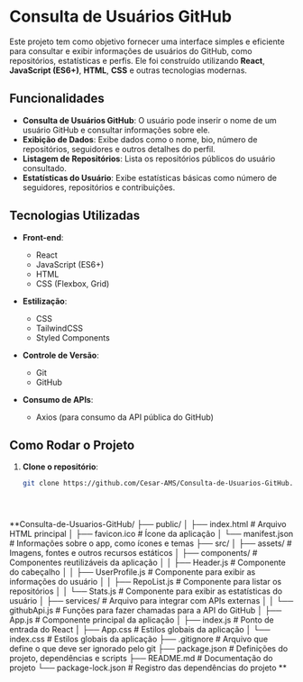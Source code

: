 # Consulta de Usuários GitHub

Este projeto tem como objetivo fornecer uma interface simples e eficiente para consultar e exibir informações de usuários do GitHub, como repositórios, estatísticas e perfis. Ele foi construído utilizando **React**, **JavaScript (ES6+)**, **HTML**, **CSS** e outras tecnologias modernas.

## Funcionalidades

- **Consulta de Usuários GitHub**: O usuário pode inserir o nome de um usuário GitHub e consultar informações sobre ele.
- **Exibição de Dados**: Exibe dados como o nome, bio, número de repositórios, seguidores e outros detalhes do perfil.
- **Listagem de Repositórios**: Lista os repositórios públicos do usuário consultado.
- **Estatísticas do Usuário**: Exibe estatísticas básicas como número de seguidores, repositórios e contribuições.

## Tecnologias Utilizadas

- **Front-end**: 
  - React
  - JavaScript (ES6+)
  - HTML
  - CSS (Flexbox, Grid)
  
- **Estilização**: 
  - CSS
  - TailwindCSS
  - Styled Components
  
- **Controle de Versão**: 
  - Git
  - GitHub
  
- **Consumo de APIs**: 
  - Axios (para consumo da API pública do GitHub)

## Como Rodar o Projeto

1. **Clone o repositório**:

   ```bash
   git clone https://github.com/Cesar-AMS/Consulta-de-Usuarios-GitHub.git





**Consulta-de-Usuarios-GitHub/
├── public/
│   ├── index.html          # Arquivo HTML principal
│   ├── favicon.ico         # Ícone da aplicação
│   └── manifest.json       # Informações sobre o app, como ícones e temas
├── src/
│   ├── assets/             # Imagens, fontes e outros recursos estáticos
│   ├── components/         # Componentes reutilizáveis da aplicação
│   │   ├── Header.js       # Componente do cabeçalho
│   │   ├── UserProfile.js  # Componente para exibir as informações do usuário
│   │   ├── RepoList.js     # Componente para listar os repositórios
│   │   └── Stats.js        # Componente para exibir as estatísticas do usuário
│   ├── services/           # Arquivo para integrar com APIs externas
│   │   └── githubApi.js    # Funções para fazer chamadas para a API do GitHub
│   ├── App.js              # Componente principal da aplicação
│   ├── index.js            # Ponto de entrada do React
│   ├── App.css             # Estilos globais da aplicação
│   └── index.css           # Estilos globais da aplicação
├── .gitignore              # Arquivo que define o que deve ser ignorado pelo git
├── package.json            # Definições do projeto, dependências e scripts
├── README.md               # Documentação do projeto
└── package-lock.json       # Registro das dependências do projeto
**